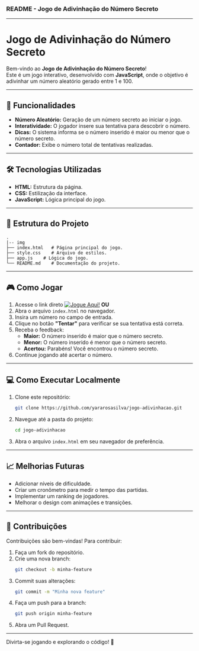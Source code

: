 ### README - Jogo de Adivinhação do Número Secreto

---

# Jogo de Adivinhação do Número Secreto  

Bem-vindo ao **Jogo de Adivinhação do Número Secreto**!  
Este é um jogo interativo, desenvolvido com **JavaScript**, onde o objetivo é adivinhar um número aleatório gerado entre 1 e 100.

---

## 🚀 Funcionalidades  

- **Número Aleatório:** Geração de um número secreto ao iniciar o jogo.  
- **Interatividade:** O jogador insere sua tentativa para descobrir o número.  
- **Dicas:** O sistema informa se o número inserido é maior ou menor que o número secreto.  
- **Contador:** Exibe o número total de tentativas realizadas.  
---

## 🛠️ Tecnologias Utilizadas  

- **HTML:** Estrutura da página.  
- **CSS:** Estilização da interface.  
- **JavaScript:** Lógica principal do jogo.  

---

## 📂 Estrutura do Projeto  

```plaintext
.
|-- img
├── index.html   # Página principal do jogo.
├── style.css    # Arquivo de estilos.
├── app.js    # Lógica do jogo.
└── README.md    # Documentação do projeto.
```

---

## 🎮 Como Jogar  

1. Acesse o link direto [![Jogue Aqui!](https://img.shields.io/badge/Jogue-Agora-brightgreen?style=for-the-badge)](https://jogo-sooty-beta-59.vercel.app/)
**OU**
2. Abra o arquivo `index.html` no navegador.
3. Insira um número no campo de entrada.  
4. Clique no botão **"Tentar"** para verificar se sua tentativa está correta.  
5. Receba o feedback:  
   - **Maior:** O número inserido é maior que o número secreto.  
   - **Menor:** O número inserido é menor que o número secreto.  
   - **Acertou:** Parabéns! Você encontrou o número secreto.  
6. Continue jogando até acertar o número.  

---

## 💻 Como Executar Localmente  

1. Clone este repositório:  
   ```bash
   git clone https://github.com/yararosasilva/jogo-adivinhacao.git
   ```  

2. Navegue até a pasta do projeto:  
   ```bash
   cd jogo-adivinhacao
   ```  

3. Abra o arquivo `index.html` em seu navegador de preferência.  

---

## 📈 Melhorias Futuras  

- Adicionar níveis de dificuldade.  
- Criar um cronômetro para medir o tempo das partidas.  
- Implementar um ranking de jogadores.  
- Melhorar o design com animações e transições.  

---

## 🤝 Contribuições  

Contribuições são bem-vindas! Para contribuir:  

1. Faça um fork do repositório.  
2. Crie uma nova branch:  
   ```bash
   git checkout -b minha-feature
   ```  
3. Commit suas alterações:  
   ```bash
   git commit -m "Minha nova feature"
   ```  
4. Faça um push para a branch:  
   ```bash
   git push origin minha-feature
   ```  
5. Abra um Pull Request.  

---

Divirta-se jogando e explorando o código! 🎉
